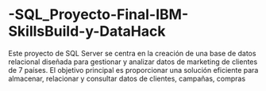 # -SQL_Proyecto-Final-IBM-SkillsBuild-y-DataHack
Este proyecto de SQL Server se centra en la creación de una base de datos relacional diseñada para gestionar y analizar datos de marketing de clientes de 7 países. El objetivo principal es proporcionar una solución eficiente para almacenar, relacionar y consultar datos de clientes, campañas, compras
